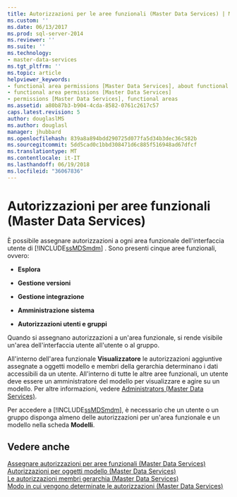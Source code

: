 ```yaml
---
title: Autorizzazioni per le aree funzionali (Master Data Services) | Microsoft Docs
ms.custom: ''
ms.date: 06/13/2017
ms.prod: sql-server-2014
ms.reviewer: ''
ms.suite: ''
ms.technology:
- master-data-services
ms.tgt_pltfrm: ''
ms.topic: article
helpviewer_keywords:
- functional area permissions [Master Data Services], about functional area permissions
- functional area permissions [Master Data Services]
- permissions [Master Data Services], functional areas
ms.assetid: a80b87b3-b904-4cda-8582-0761c2617c57
caps.latest.revision: 5
author: douglaslMS
ms.author: douglasl
manager: jhubbard
ms.openlocfilehash: 839a8a894bdd290725d077fa5d34b3dec36c582b
ms.sourcegitcommit: 5dd5cad0c1bbd308471d6c885f516948ad67dfcf
ms.translationtype: MT
ms.contentlocale: it-IT
ms.lasthandoff: 06/19/2018
ms.locfileid: "36067836"
---
```

# <a name="functional-area-permissions-master-data-services"></a>Autorizzazioni per aree funzionali (Master Data Services)
  È possibile assegnare autorizzazioni a ogni area funzionale dell'interfaccia utente di [!INCLUDE[ssMDSmdm](../includes/ssmdsmdm-md.md)] . Sono presenti cinque aree funzionali, ovvero:  
  
-   **Esplora**  
  
-   **Gestione versioni**  
  
-   **Gestione integrazione**  
  
-   **Amministrazione sistema**  
  
-   **Autorizzazioni utenti e gruppi**  
  
 Quando si assegnano autorizzazioni a un'area funzionale, si rende visibile un'area dell'interfaccia utente all'utente o al gruppo.  
  
 All'interno dell'area funzionale **Visualizzatore** le autorizzazioni aggiuntive assegnate a oggetti modello e membri della gerarchia determinano i dati accessibili da un utente. All'interno di tutte le altre aree funzionali, un utente deve essere un amministratore del modello per visualizzare e agire su un modello. Per altre informazioni, vedere [Administrators &#40;Master Data Services&#41;](administrators-master-data-services.md).  
  
 Per accedere a [!INCLUDE[ssMDSmdm](../includes/ssmdsmdm-md.md)], è necessario che un utente o un gruppo disponga almeno delle autorizzazioni per un'area funzionale e un modello nella scheda **Modelli**.  
  
## <a name="see-also"></a>Vedere anche  
 [Assegnare autorizzazioni per aree funzionali &#40;Master Data Services&#41;](../../2014/master-data-services/assign-functional-area-permissions-master-data-services.md)   
 [Autorizzazioni per oggetti modello &#40;Master Data Services&#41;](../../2014/master-data-services/model-object-permissions-master-data-services.md)   
 [Le autorizzazioni membri gerarchia &#40;Master Data Services&#41;](../../2014/master-data-services/hierarchy-member-permissions-master-data-services.md)   
 [Modo in cui vengono determinate le autorizzazioni &#40;Master Data Services&#41;](../../2014/master-data-services/how-permissions-are-determined-master-data-services.md)  
  
  
